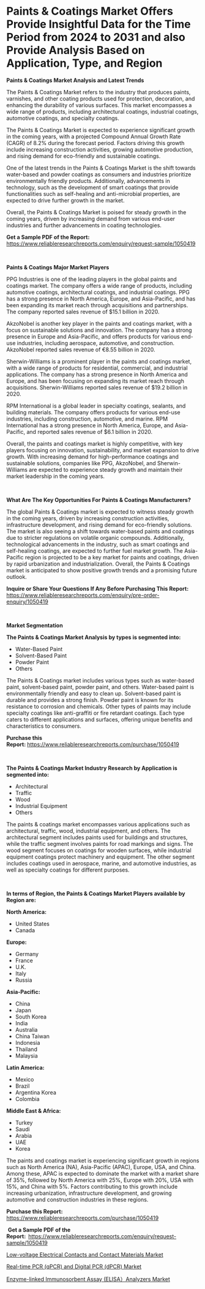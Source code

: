 <p><h1>Paints & Coatings Market Offers Provide Insightful Data for the Time Period from 2024 to 2031 and also Provide Analysis Based on Application, Type, and Region</h1></p><p><strong>Paints & Coatings Market Analysis and Latest Trends</strong></p>
<p><p>The Paints & Coatings Market refers to the industry that produces paints, varnishes, and other coating products used for protection, decoration, and enhancing the durability of various surfaces. This market encompasses a wide range of products, including architectural coatings, industrial coatings, automotive coatings, and specialty coatings.</p><p>The Paints & Coatings Market is expected to experience significant growth in the coming years, with a projected Compound Annual Growth Rate (CAGR) of 8.2% during the forecast period. Factors driving this growth include increasing construction activities, growing automotive production, and rising demand for eco-friendly and sustainable coatings.</p><p>One of the latest trends in the Paints & Coatings Market is the shift towards water-based and powder coatings as consumers and industries prioritize environmentally friendly products. Additionally, advancements in technology, such as the development of smart coatings that provide functionalities such as self-healing and anti-microbial properties, are expected to drive further growth in the market.</p><p>Overall, the Paints & Coatings Market is poised for steady growth in the coming years, driven by increasing demand from various end-user industries and further advancements in coating technologies.</p></p>
<p><strong>Get a Sample PDF of the Report:&nbsp;</strong> <a href="https://www.reliableresearchreports.com/enquiry/request-sample/1050419">https://www.reliableresearchreports.com/enquiry/request-sample/1050419</a></p>
<p>&nbsp;</p>
<p><strong>Paints & Coatings Major Market Players</strong></p>
<p><p>PPG Industries is one of the leading players in the global paints and coatings market. The company offers a wide range of products, including automotive coatings, architectural coatings, and industrial coatings. PPG has a strong presence in North America, Europe, and Asia-Pacific, and has been expanding its market reach through acquisitions and partnerships. The company reported sales revenue of $15.1 billion in 2020.</p><p>AkzoNobel is another key player in the paints and coatings market, with a focus on sustainable solutions and innovation. The company has a strong presence in Europe and Asia-Pacific, and offers products for various end-use industries, including aerospace, automotive, and construction. AkzoNobel reported sales revenue of €8.55 billion in 2020.</p><p>Sherwin-Williams is a prominent player in the paints and coatings market, with a wide range of products for residential, commercial, and industrial applications. The company has a strong presence in North America and Europe, and has been focusing on expanding its market reach through acquisitions. Sherwin-Williams reported sales revenue of $19.2 billion in 2020.</p><p>RPM International is a global leader in specialty coatings, sealants, and building materials. The company offers products for various end-use industries, including construction, automotive, and marine. RPM International has a strong presence in North America, Europe, and Asia-Pacific, and reported sales revenue of $6.1 billion in 2020.</p><p>Overall, the paints and coatings market is highly competitive, with key players focusing on innovation, sustainability, and market expansion to drive growth. With increasing demand for high-performance coatings and sustainable solutions, companies like PPG, AkzoNobel, and Sherwin-Williams are expected to experience steady growth and maintain their market leadership in the coming years.</p></p>
<p>&nbsp;</p>
<p><strong>What Are The Key Opportunities For Paints & Coatings Manufacturers?</strong></p>
<p><p>The global Paints & Coatings market is expected to witness steady growth in the coming years, driven by increasing construction activities, infrastructure development, and rising demand for eco-friendly solutions. The market is also seeing a shift towards water-based paints and coatings due to stricter regulations on volatile organic compounds. Additionally, technological advancements in the industry, such as smart coatings and self-healing coatings, are expected to further fuel market growth. The Asia-Pacific region is projected to be a key market for paints and coatings, driven by rapid urbanization and industrialization. Overall, the Paints & Coatings market is anticipated to show positive growth trends and a promising future outlook.</p></p>
<p><strong>Inquire or Share Your Questions If Any Before Purchasing This Report:</strong> <a href="https://www.reliableresearchreports.com/enquiry/pre-order-enquiry/1050419">https://www.reliableresearchreports.com/enquiry/pre-order-enquiry/1050419</a></p>
<p>&nbsp;</p>
<p><strong>Market Segmentation</strong></p>
<p><strong>The Paints & Coatings Market Analysis by types is segmented into:</strong></p>
<p><ul><li>Water-Based Paint</li><li>Solvent-Based Paint</li><li>Powder Paint</li><li>Others</li></ul></p>
<p><p>The Paints & Coatings market includes various types such as water-based paint, solvent-based paint, powder paint, and others. Water-based paint is environmentally friendly and easy to clean up. Solvent-based paint is durable and provides a strong finish. Powder paint is known for its resistance to corrosion and chemicals. Other types of paints may include specialty coatings like anti-graffiti or fire retardant coatings. Each type caters to different applications and surfaces, offering unique benefits and characteristics to consumers.</p></p>
<p><strong>Purchase this Report:&nbsp;</strong><a href="https://www.reliableresearchreports.com/purchase/1050419">https://www.reliableresearchreports.com/purchase/1050419</a></p>
<p>&nbsp;</p>
<p><strong>The Paints & Coatings Market Industry Research by Application is segmented into:</strong></p>
<p><ul><li>Architectural</li><li>Traffic</li><li>Wood</li><li>Industrial Equipment</li><li>Others</li></ul></p>
<p><p>The paints & coatings market encompasses various applications such as architectural, traffic, wood, industrial equipment, and others. The architectural segment includes paints used for buildings and structures, while the traffic segment involves paints for road markings and signs. The wood segment focuses on coatings for wooden surfaces, while industrial equipment coatings protect machinery and equipment. The other segment includes coatings used in aerospace, marine, and automotive industries, as well as specialty coatings for different purposes.</p></p>
<p>&nbsp;</p>
<p><strong>In terms of Region, the Paints & Coatings Market Players available by Region are:</strong></p>
<p>
    <p> <strong> North America: </strong>
        <ul>
            <li>United States</li>
            <li>Canada</li>
        </ul>
        </p> 
    <p> <strong> Europe: </strong>
        <ul>
            <li>Germany</li>
            <li>France</li>
            <li>U.K.</li>
            <li>Italy</li>
            <li>Russia</li>
        </ul>
        </p> 
    <p> <strong> Asia-Pacific: </strong>
        <ul>
            <li>China</li>
            <li>Japan</li>
            <li>South Korea</li>
            <li>India</li>
            <li>Australia</li>
            <li>China Taiwan</li>
            <li>Indonesia</li>
            <li>Thailand</li>
            <li>Malaysia</li>
        </ul>
        </p> 
    <p> <strong> Latin America: </strong>
        <ul>
            <li>Mexico</li>
            <li>Brazil</li>
            <li>Argentina Korea</li>
            <li>Colombia</li>
        </ul>
        </p> 
    <p> <strong> Middle East & Africa: </strong>
        <ul>
            <li>Turkey</li>
            <li>Saudi</li>
            <li>Arabia</li>
            <li>UAE</li>
            <li>Korea</li>
        </ul>
    </p>
    </p>
<p><p>The paints and coatings market is experiencing significant growth in regions such as North America (NA), Asia-Pacific (APAC), Europe, USA, and China. Among these, APAC is expected to dominate the market with a market share of 35%, followed by North America with 25%, Europe with 20%, USA with 15%, and China with 5%. Factors contributing to this growth include increasing urbanization, infrastructure development, and growing automotive and construction industries in these regions.</p></p>
<p><strong>Purchase this Report: </strong><a href="https://www.reliableresearchreports.com/purchase/1050419">https://www.reliableresearchreports.com/purchase/1050419</a></p>
<p>&nbsp;<strong>Get a Sample PDF of the Report:&nbsp;&nbsp;</strong><a href="https://www.reliableresearchreports.com/enquiry/request-sample/1050419">https://www.reliableresearchreports.com/enquiry/request-sample/1050419</a></p>
<p><strong></strong></p>
<p><p><a href="https://view.publitas.com/reportprime-1/low-voltage-electrical-contacts-and-contact-materials-market-offers-provide-insightful-data-for-the-time-period-from-2023-to-2030-and-also-provide-analysis-based-on-application-type-and-region/">Low-voltage Electrical Contacts and Contact Materials Market</a></p><p><a href="https://view.publitas.com/reportprime-1/real-time-pcr-qpcr-and-digital-pcr-dpcr-market-insights-market-players-and-forecast-till-2030/">Real-time PCR (qPCR) and Digital PCR (dPCR) Market</a></p><p><a href="https://view.publitas.com/reportprime-1/enzyme-linked-immunosorbent-assay-elisa-analyzers-market-growth-market-trends-covid-19-impact-and-forecasts-for-period-from-2023-2030/">Enzyme-linked Immunosorbent Assay (ELISA）Analyzers Market</a></p></p>